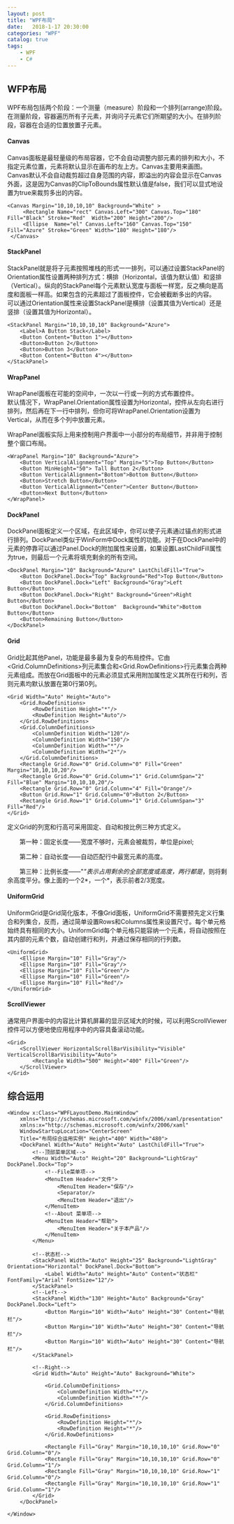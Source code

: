 ```yaml
---  
layout: post  
title: "WPF布局"  
date:   2018-1-17 20:30:00   
categories: "WPF"  
catalog: true  
tags:   
    - WPF
    - C#
---  
```

  
  
## WFP布局  
WPF布局包括两个阶段：一个测量（measure）阶段和一个排列(arrange)阶段。在测量阶段，容器遍历所有子元素，并询问子元素它们所期望的大小。在排列阶段，容器在合适的位置放置子元素。  
  
#### Canvas   
Canvas面板是最轻量级的布局容器，它不会自动调整内部元素的排列和大小，不指定元素位置，元素将默认显示在画布的左上方。Canvas主要用来画图。  
Canvas默认不会自动裁剪超过自身范围的内容，即溢出的内容会显示在Canvas外面，这是因为Canvas的ClipToBounds属性默认值是false，我们可以显式地设置为true来裁剪多出的内容。  
  
	<Canvas Margin="10,10,10,10" Background="White" >  
         <Rectangle Name="rect" Canvas.Left="300" Canvas.Top="180" Fill="Black" Stroke="Red"  Width="200" Height="200"/>  
         <Ellipse  Name="el" Canvas.Left="160" Canvas.Top="150" Fill="Azure" Stroke="Green" Width="180" Height="180"/>  
     </Canvas>  
  
#### StackPanel   
StackPanel就是将子元素按照堆栈的形式一一排列，可以通过设置StackPanel的Orientation属性设置两种排列方式：横排（Horizontal，该值为默认值）和竖排（Vertical）。纵向的StackPanel每个元素默认宽度与面板一样宽，反之横向是高度和面板一样高。如果包含的元素超过了面板控件，它会被截断多出的内容。  
可以通过Orientation属性来设置StackPanel是横排（设置其值为Vertical）还是竖排（设置其值为Horizontal）。	   
  
	<StackPanel Margin="10,10,10,10" Background="Azure">  
        <Label>A Button Stack</Label>  
        <Button Content="Button 1"></Button>  
        <Button>Button 2</Button>  
        <Button>Button 3</Button>  
        <Button Content="Button 4"></Button>  
    </StackPanel>  
	  
#### WrapPanel   
WrapPanel面板在可能的空间中，一次以一行或一列的方式布置控件。  
默认情况下，WrapPanel.Orientation属性设置为Horizontal，控件从左向右进行排列，然后再在下一行中排列，但你可将WrapPanel.Orientation设置为Vertical，从而在多个列中放置元素。  
  
WrapPanel面板实际上用来控制用户界面中一小部分的布局细节，并非用于控制整个窗口布局。  
  
	<WrapPanel Margin="10" Background="Azure">  
        <Button VerticalAlignment="Top" Margin="5">Top Button</Button>  
        <Button MinHeight="50"> Tall Button 2</Button>  
        <Button VerticalAlignment="Bottom">Bottom Button</Button>  
        <Button>Stretch Button</Button>  
        <Button VerticalAlignment="Center">Center Button</Button>  
        <Button>Next Button</Button>  
    </WrapPanel>  
	  
#### DockPanel   
DockPanel面板定义一个区域，在此区域中，你可以使子元素通过锚点的形式进行排列。DockPanel类似于WinForm中Dock属性的功能。对于在DockPanel中的元素的停靠可以通过Panel.Dock的附加属性来设置，如果设置LastChildFill属性为true，则最后一个元素将填充剩余的所有空间。  
  
	<DockPanel Margin="10" Background="Azure" LastChildFill="True">  
        <Button DockPanel.Dock="Top" Background="Red">Top Button</Button>       
        <Button DockPanel.Dock="Left" Background="Gray">Left Button</Button>  
        <Button DockPanel.Dock="Right" Background="Green">Right Button</Button>  
        <Button DockPanel.Dock="Bottom"  Background="White">Bottom Button</Button>  
        <Button>Remaining Button</Button>  
    </DockPanel>  
	  
#### Grid   
Grid比起其他Panel，功能是最多最为复杂的布局控件。它由<Grid.ColumnDefinitions>列元素集合和<Grid.RowDefinitions>行元素集合两种元素组成。而放在Grid面板中的元素必须显式采用附加属性定义其所在行和列，否则元素均默认放置在第0行第0列。  
  
	<Grid Width="Auto" Height="Auto">  
        <Grid.RowDefinitions>  
            <RowDefinition Height="*"/>  
            <RowDefinition Height="Auto"/>  
        </Grid.RowDefinitions>  
        <Grid.ColumnDefinitions>  
            <ColumnDefinition Width="120"/>  
            <ColumnDefinition Width="150"/>  
            <ColumnDefinition Width="*"/>  
            <ColumnDefinition Width="2*"/>  
        </Grid.ColumnDefinitions>  
        <Rectangle Grid.Row="0" Grid.Column="0" Fill="Green" Margin="10,10,10,20"/>  
        <Rectangle Grid.Row="0" Grid.Column="1" Grid.ColumnSpan="2" Fill="Blue" Margin="10,10,10,20"/>  
        <Rectangle Grid.Row="0" Grid.Column="4" Fill="Orange"/>  
        <Button Grid.Row="1" Grid.Column="0">Button 2</Button>  
        <Rectangle Grid.Row="1" Grid.Column="1" Grid.ColumnSpan="3" Fill="Red"/>  
    </Grid>  
	  
定义Grid的列宽和行高可采用固定、自动和按比例三种方式定义。  
  
　　第一种：固定长度——宽度不够时，元素会被裁剪，单位是pixel;  
  
　　第二种：自动长度——自动匹配行中最宽元素的高度。  
  
　　第三种：比例长度——"*"表示占用剩余的全部宽度或高度，两行都是*，则将剩余高度平分。像上面的一个2*，一个*，表示前者2/3宽度。  
  
#### UniformGrid  
UniformGrid是Grid简化版本，不像Grid面板，UniformGrid不需要预先定义行集合和列集合，反而，通过简单设置Rows和Columns属性来设置尺寸。每个单元格始终具有相同的大小。UniformGrid每个单元格只能容纳一个元素，将自动按照在其内部的元素个数，自动创建行和列，并通过保存相同的行列数。  
  
	<UniformGrid>  
        <Ellipse Margin="10" Fill="Gray"/>  
        <Ellipse Margin="10" Fill="Gray"/>  
        <Ellipse Margin="10" Fill="Green"/>  
        <Ellipse Margin="10" Fill="Green"/>  
        <Ellipse Margin="10" Fill="Red"/>  
    </UniformGrid>  
	  
#### ScrollViewer  
通常用户界面中的内容比计算机屏幕的显示区域大的时候，可以利用ScrollViewer控件可以方便地使应用程序中的内容具备滚动功能。  
  
	<Grid>  
        <ScrollViewer HorizontalScrollBarVisibility="Visible" VerticalScrollBarVisibility="Auto">  
            <Rectangle Width="500" Height="400" Fill="Green"/>  
        </ScrollViewer>  
    </Grid>  
	  
## 综合运用  
  
	<Window x:Class="WPFLayoutDemo.MainWindow"  
        xmlns="http://schemas.microsoft.com/winfx/2006/xaml/presentation"  
        xmlns:x="http://schemas.microsoft.com/winfx/2006/xaml"  
        WindowStartupLocation="CenterScreen"  
        Title="布局综合运用实例" Height="400" Width="480">  
		<DockPanel Width="Auto" Height="Auto" LastChildFill="True">  
			<!--顶部菜单区域-->  
			<Menu Width="Auto" Height="20" Background="LightGray" DockPanel.Dock="Top">  
				<!--File菜单项-->  
				<MenuItem Header="文件">  
					<MenuItem Header="保存"/>  
					<Separator/>  
					<MenuItem Header="退出"/>  
				</MenuItem>  
				<!--About 菜单项-->  
				<MenuItem Header="帮助">  
					<MenuItem Header="关于本产品"/>  
				</MenuItem>  
			</Menu>  
  
			<!--状态栏-->  
			<StackPanel Width="Auto" Height="25" Background="LightGray" Orientation="Horizontal" DockPanel.Dock="Bottom">  
				<Label Width="Auto" Height="Auto" Content="状态栏" FontFamily="Arial" FontSize="12"/>  
			</StackPanel>  
			<!--Left-->  
			<StackPanel Width="130" Height="Auto" Background="Gray" DockPanel.Dock="Left">  
				<Button Margin="10" Width="Auto" Height="30" Content="导航栏"/>  
				<Button Margin="10" Width="Auto" Height="30" Content="导航栏"/>  
				<Button Margin="10" Width="Auto" Height="30" Content="导航栏"/>  
			</StackPanel>  
  
			<!--Right-->  
			<Grid Width="Auto" Height="Auto" Background="White">  
  
				<Grid.ColumnDefinitions>  
					<ColumnDefinition Width="*"/>  
					<ColumnDefinition Width="*"/>  
				</Grid.ColumnDefinitions>  
  
				<Grid.RowDefinitions>  
					<RowDefinition Height="*"/>  
					<RowDefinition Height="*"/>  
				</Grid.RowDefinitions>  
  
				<Rectangle Fill="Gray" Margin="10,10,10,10" Grid.Row="0" Grid.Column="0"/>  
				<Rectangle Fill="Gray" Margin="10,10,10,10" Grid.Row="0" Grid.Column="1"/>  
				<Rectangle Fill="Gray" Margin="10,10,10,10" Grid.Row="1" Grid.Column="0"/>  
				<Rectangle Fill="Gray" Margin="10,10,10,10" Grid.Row="1" Grid.Column="1"/>  
			</Grid>  
		</DockPanel>  
	     
	</Window>